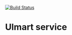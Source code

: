 [![Build Status](https://travis-ci.org/AIRAT1/ulmart-service.svg?branch=master)](https://travis-ci.org/AIRAT1/ulmart-service)

# Ulmart service